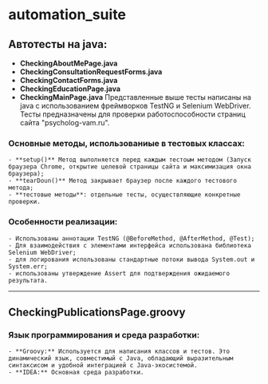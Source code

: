 # automation_suite

## Автотесты на java:
- **CheckingAboutMePage.java**
- **CheckingConsultationRequestForms.java**
- **CheckingContactForms.java**
- **CheckingEducationPage.java**
- **CheckingMainPage.java**
Представленные выше тесты написаны на java с использованием фреймворков TestNG и Selenium WebDriver.
Тесты предназначены для проверки работоспособности страниц сайта "psycholog-vam.ru".

### Основные методы, использованиые в тестовых классах:
    - **setup()** Метод выполняется перед каждым тестоым методом (Запуск браузера Chrome, открытие целевой страницы сайта и максимизация окна браузера);
    - **tearDoun()** Метод закрывает браузер после каждого тестового метода;
    - **тестовые методы**: отдельные тесты, осуществляющие конкретные проверки.

### Особенности реализации:
    - Использованы аннотации TestNG (@BeforeMethod, @AfterMethod, @Test);
    - Для взаимодействия с элементами интерфейса использована библиотека Selenium WebDriver;
    - для логирования использованы стандартные потоки вывода System.out и System.err;
    - использованы утверждение Assert для подтверждения ожидаемого результата.

---

## CheckingPublicationsPage.groovy

###  Язык программирования и среда разработки:
    - **Groovy:** Используется для написания классов и тестов. Это динамический язык, совместимый с Java, обладающий выразительным синтаксисом и удобной интеграцией с Java-экосистемой.
    - **IDEA:** Основная среда разработки.